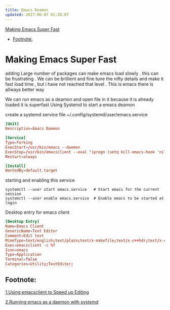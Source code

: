 ```yaml
---
title: Emacs Deamon
updated: 2017-06-07 01:28:07
---
```

[Making Emacs Super Fast](#orgddba24d)
- [Footnote:](#org5a895e1)

<a id="orgddba24d"></a>

# Making Emacs Super Fast

adding Large number of packages can make emacs load slowly . this can be frustrating . We can be brillient and fine tune the nifty details and make it fast load time , but i have not reached that level . This is emacs there is allways better way

We can run emacs as a deamon and open file in it because it is already loaded it is superfast Using Systemd to start a emacs deamon

create a systemd service file ~/.config/systemd/user/emacs.service

```conf
[Unit]
Description=Emacs Daemon

[Service]
Type=forking
ExecStart=/usr/bin/emacs --daemon
ExecStop=/usr/bin/emacsclient --eval "(progn (setq kill-emacs-hook 'nil) (kill-emacs))"
Restart=always

[Install]
WantedBy=default.target
```

starting and enabling this service

```shell
systemctl --user start emacs.service   # Start emacs for the current session
systemctl --user enable emacs.service  # Enable emacs to be started at login
```

Desktop entry for emacs client

```conf
[Desktop Entry]
Name=Emacs Client
GenericName=Text Editor
Comment=Edit text
MimeType=text/english;text/plain;text/x-makefile;text/x-c++hdr;text/x-c++src;text/x-chdr;text/x-csrc;text/x-java;text/x-moc;text/x-pascal;text/x-tcl;text/x-tex;application/x-shellscript;text/x-c;text/x-c++;
Exec=emacsclient -c %f
Icon=emacs
Type=Application
Terminal=false
Categories=Utility;TextEditor;
```


<a id="org5a895e1"></a>

## Footnote:

[1.Using emacsclient to Speed up Editing](https://taingram.org/2017/05/09/using-emacsclient-to-speed-up-editing)

[2.Running emacs as a daemon with systemd](http://blog.refu.co/?p=1296)

